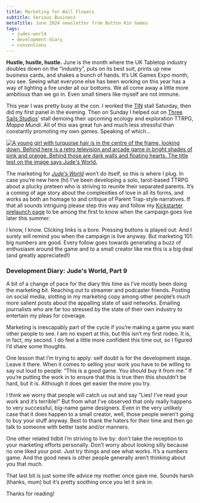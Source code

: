 ```yaml
---
title: Marketing for Wall Flowers
subtitle: Serious Business
metaTitle: June 2024 newsletter from Button Kin Games
tags:
  - judes-world
  - development-diary
  - conventions
---
```


<p>
    <b>Hustle, hustle, hustle.</b> June is the month where the UK Tabletop industry doubles down on the “industry”, puts on its best suit, prints up new business cards, and shakes a bunch of hands. It’s UK Games Expo month, you see. Seeing what everyone else has been working on this year has a way of lighting a fire under all our bottoms. We all come away a little more ambitious than we go in. Even small timers like myself are not immune.
</p><p>
    This year I was pretty busy at the con. I worked the <a href="https://www.patreon.com/UKTabletopIndustryNetwork544" target="_blank">TIN</a> stall Saturday, then did my first panel in the evening. Then on Sunday I helped out on <a href="https://www.threesailsstudios.com/" target="_blank">Three Sails Studios</a>’ stall demoing their upcoming ecology and exploration TTRPG, <i>Mappa Mundi</i>. All of this was great fun and much less stressful than constantly promoting my own games. Speaking of which…
</p>
<a href="https://www.kickstarter.com/projects/buttonkin/judes-world" target="_blank"><img src="/assets/images/newsletter/judes_world_ks.png" alt="A young girl with turquoise hair is in the centre of the frame, looking down. Behind here is a retro television and arcade game in bright shades of pink and orange. Behind those are dark walls and floating hearts. The title test on the image says Jude's World."></a>
<p>
    The marketing for <a href="https://www.kickstarter.com/projects/buttonkin/judes-world" target="_blank"><i>Jude’s World</i></a> won’t do itself, so this is where I plug. In case you’re new here (hi) I’ve been developing a solo, tarot-based TTRPG about a plucky preteen who is striving to reunite their separated parents. It’s a coming of age story about the complexities of love in all its forms, and works as both an homage to and critique of Parent Trap-style narratives. If that all sounds intriguing please step this way and follow my <a href="https://www.kickstarter.com/projects/buttonkin/judes-world" target="_blank">Kickstarter prelaunch page</a> to be among the first to know when the campaign goes live later this summer.
</p><p>
    I know, I know. Clicking links is a bore. Pressing buttons is played out. And I surely will remind you when the campaign is live anyway. But marketing 101: big numbers are good. Every follow goes towards generating a buzz of enthusiasm around the game and to a small creator like me this is a big deal (and greatly appreciated!)
</p>
<h3>Development Diary: Jude's World, Part 9</h3>
<p>
    A bit of a change of pace for the diary this time as I’ve mostly been doing the marketing bit. Reaching out to streamer and podcaster friends. Posting on social media, slotting in my marketing copy among other people’s much more salient posts about the appalling state of said networks. Emailing journalists who are far too stressed by the state of their own industry to entertain my pleas for coverage.
</p><p>
    Marketing is inescapably part of the cycle if you’re making a game you want other people to see. I am no expert at this, but this isn’t my first rodeo. It is, in fact, my second. I do feel a little more confident this time out, so I figured I’d share some thoughts.
</p><p>
    One lesson that I’m trying to apply: self doubt is for the development stage. Leave it there. When it comes to selling your work you have to be willing to say out loud to people: “This is a good game. You should buy it from me.” If you’re putting the work in to ensure that this is true then this shouldn’t be hard, but it is. Although it does get easier the more you try.
</p><p>
    I think we worry that people will catch us out and say “Lies! I’ve read your work and it’s terrible!” But from what I’ve observed that only really happens to very successful, big-name game designers. Even in the very unlikely case that it does happen to a small creator, well, those people weren’t going to buy your stuff anyway. Best to thank the haters for their time and then go talk to someone with better taste and/or manners.
</p><p>
    One other related tidbit I’m striving to live by: don’t take the reception to your marketing efforts personally. Don’t worry about looking silly because no one liked your post. Just try things and see what works. It’s a numbers game. And the good news is other people generally aren’t thinking about you that much.
</p><p>
    That last bit is just some life advice my mother once gave me. Sounds harsh (thanks, mum) but it’s pretty soothing once you let it sink in.
</p><p>
    Thanks for reading!
</p>
